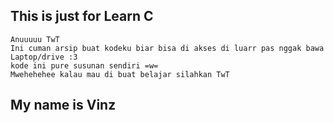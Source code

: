 ## This is just for Learn C

    Anuuuuu TwT
    Ini cuman arsip buat kodeku biar bisa di akses di luarr pas nggak bawa Laptop/drive :3
    kode ini pure susunan sendiri =w=
    Mwehehehee kalau mau di buat belajar silahkan TwT

## My name is Vinz